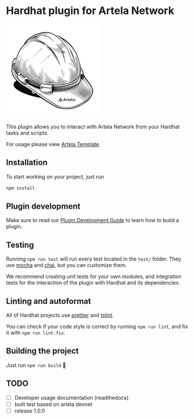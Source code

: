 # Hardhat plugin for Artela Network

![img](docs/logo.png)

This plugin allows you to interact with Artela Network from your Hardhat tasks and scripts.

For usage please view [Artela Template](https://github.com/BuidlerHouse/artela-template)

## Installation

To start working on your project, just run

```bash
npm install
```

## Plugin development

Make sure to read our [Plugin Development Guide](https://hardhat.org/advanced/building-plugins.html) to learn how to build a plugin.

## Testing

Running `npm run test` will run every test located in the `test/` folder. They
use [mocha](https://mochajs.org) and [chai](https://www.chaijs.com/),
but you can customize them.

We recommend creating unit tests for your own modules, and integration tests for
the interaction of the plugin with Hardhat and its dependencies.

## Linting and autoformat

All of Hardhat projects use [prettier](https://prettier.io/) and
[tslint](https://palantir.github.io/tslint/).

You can check if your code style is correct by running `npm run lint`, and fix
it with `npm run lint:fix`.

## Building the project

Just run `npm run build` ️👷

## TODO
* [ ] Developer usage documentation (readthedocs)
* [ ] built test based on artela devnet
* [ ] release 1.0.0